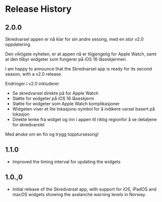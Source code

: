 # Release History

## 2.0.0

Skredvarsel appen er nå klar for sin andre sesong, med en stor v2.0 oppdatering.

Den viktigste nyheten, er at appen nå er tilgjengelig for Apple Watch, samt at den tilbyr widgeter som fungerer på iOS 16 låseskjermen.

I am happy to announce that the Skredvarsel app is ready for its second season, with a v2.0 release.

Endringer i v2.0 inkluderer
-	Se skredvarsel direkte på for Apple Watch
-	Støtte for widgeter på iOS 16 låseskjerm
-	Støtte for widgeter som Apple Watch komplikasjoner
-	Widgeten viser et lite lokasjons-symbol for å indikere varsel basert på lokasjon
-	Direkte lenke fra widget og inn i appen til riktig regionfor å se detaljene for skredvarslet

Med ønske om en fin og trygg topptursesong!

## 1.1.0

- Improved the timing interval for updating the widgets

## 1.0.,0

- Initial release of the Skredvarsel app, with support for iOS, iPadOS and macOS widgets showing the avalanche warning levels in Norway.